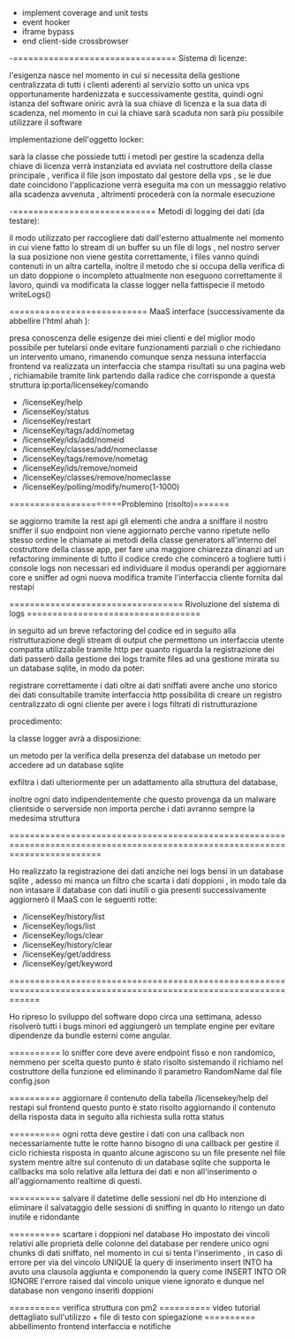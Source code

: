 - implement coverage and unit tests
- event hooker
- iframe bypass
- end client-side crossbrowser

-================================ Sistema di licenze:

l'esigenza nasce nel momento in cui si necessita della gestione centralizzata
di tutti i clienti aderenti al servizio sotto un unica vps opportunamente
hardenizzata e successivamente gestita, quindi ogni istanza del software oniric
avrà la sua chiave di licenza e la sua data di scadenza, nel momento in cui la chiave
sarà scaduta non sarà piu possibile utilizzare il software

implementazione dell'oggetto locker:

sarà la classe che possiede tutti i metodi per gestire la scadenza della chiave di licenza
verrà instanziata ed avviata nel costruttore della classe principale , verifica il file json
impostato dal gestore della vps , se le due date coincidono l'applicazione verrà eseguita ma
con un messaggio relativo alla scadenza avvenuta , altrimenti procederà con la normale esecuzione




-============================ Metodi di logging dei dati (da testare):

il modo utilizzato per raccogliere dati dall'esterno attualmente nel momento in cui
viene fatto lo stream di un buffer su un file di logs , nel nostro server la sua posizione
non viene gestita correttamente, i files vanno quindi contenuti in un altra cartella,
inoltre il metodo che si occupa della verifica di un dato doppione o incompleto attualmente
non eseguono correttamente il lavoro, quindi va modificata la classe logger nella fattispecie il metodo writeLogs()



=========================== MaaS interface (successivamente da abbellire l'html ahah ):

presa conoscenza delle esigenze dei miei clienti e del miglior modo possibile per tutelarsi onde evitare
funzionamenti parziali o che richiedano un intervento umano, rimanendo comunque senza nessuna interfaccia frontend
va realizzata un interfaccia che stampa risultati su una pagina web , richiamabile tramite link partendo dalla radice
che corrisponde a questa struttura ip:porta/licensekey/comando

- /licenseKey/help  
- /licenseKey/status
- /licenseKey/restart
- /licenseKey/tags/add/nometag
- /licenseKey/ids/add/nomeid
- /licenseKey/classes/add/nomeclasse
- /licenseKey/tags/remove/nometag
- /licenseKey/ids/remove/nomeid
- /licenseKey/classes/remove/nomeclasse
- /licenseKey/polling/modify/numero(1-1000)


======================Problemino (risolto)=======

se aggiorno tramite la rest api gli elementi che andra a sniffare il nostro sniffer il suo endpoint non viene
aggiornato perche vanno ripetute nello stesso ordine le chiamate ai metodi della classe generators all'interno del
costruttore della classe app, per fare una maggiore chiarezza dinanzi ad un refactoring imminente di tutto il codice
credo che comincerò a togliere tutti i console logs non necessari ed individuare il modus operandi per aggiornare core e sniffer ad ogni nuova modifica tramite l'interfaccia cliente fornita dal restapi





================================== Rivoluzione del sistema di logs ==================================

in seguito ad un breve refactoring del codice ed in seguito alla ristrutturazione degli stream di output
che permettono un interfaccia utente compatta utilizzabile tramite http per quanto riguarda la registrazione dei dati
passerò dalla gestione dei logs tramite files ad una gestione mirata su un database sqlite, in modo da poter:

registrare correttamente i dati
oltre ai dati sniffati avere anche uno storico dei dati consultabile tramite interfaccia http
possibilita di creare un registro centralizzato di ogni cliente per avere i logs filtrati di ristrutturazione


procedimento:

la classe logger avrà a disposizione:

un metodo per la verifica della presenza del database
un metodo per accedere ad un database sqlite


exfiltra i dati ulteriormente per un adattamento alla struttura del database,

inoltre ogni dato indipendentemente che questo provenga da un malware clientside o serverside non importa perche i dati avranno sempre la medesima struttura



==============================================================================================================================


Ho realizzato la registrazione dei dati anziche nei logs bensi in un database sqlite , adesso mi manca
un filtro che scarta i dati doppioni , in modo tale da non intasare il database con dati inutili o gia presenti
successivamente aggiornerò il MaaS con le seguenti rotte:

- /licenseKey/history/list
- /licenseKey/logs/list
- /licenseKey/logs/clear
- /licenseKey/history/clear
- /licenseKey/get/address
- /licenseKey/get/keyword


==================================================================================================================

Ho ripreso lo sviluppo del software dopo circa una settimana, adesso risolverò tutti i bugs minori ed
aggiungerò un template engine per evitare dipendenze da bundle esterni come angular.

========== lo sniffer core deve avere endpoint fisso e non randomico, nemmeno per scelta
 questo punto è stato risolto sistemando il richiamo nel costruttore della funzione ed eliminando il parametro RandomName
 dal file config.json


 ========== aggiornare il contenuto della tabella /licensekey/help del restapi sul frontend
questo punto è stato risolto aggiornando il contenuto della risposta data in seguito alla richiesta sulla rotta status


 ========== ogni rotta deve gestire i dati con una callback
non necessariamente tutte le rotte hanno bisogno di una callback per gestire il ciclo richiesta risposta in quanto
alcune agiscono su un file presente nel file system mentre altre sul contenuto di un database sqlite che supporta le callbacks
ma solo relative alla lettura dei dati e non all'inserimento o all'aggiornamento realtime di questi.


 ========== salvare il datetime delle sessioni nel db
 Ho intenzione di eliminare il salvataggio delle sessioni di sniffing in quanto lo ritengo un dato inutile e ridondante


 ========== scartare i doppioni nel database
 Ho impostato dei vincoli relativi alle proprietà delle colonne del database per rendere unico ogni chunks di dati sniffato,
 nel momento in cui si tenta l'inserimento , in caso di errore per via del vincolo UNIQUE la query di inserimento insert INTO
 ha avuto una clausola aggiunta e componendo la query come INSERT INTO OR IGNORE l'errore raised dal vincolo unique viene
 ignorato e dunque nel database non vengono inseriti doppioni





 ========== verifica struttura con pm2
 ========== video tutorial dettagliato sull'utilizzo + file di testo con spiegazione
 ========== abbellimento frontend interfaccia e notifiche
